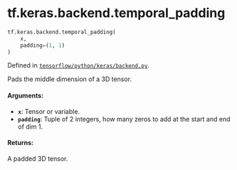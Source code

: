 <div itemscope itemtype="http://developers.google.com/ReferenceObject">
<meta itemprop="name" content="tf.keras.backend.temporal_padding" />
<meta itemprop="path" content="Stable" />
</div>

# tf.keras.backend.temporal_padding

``` python
tf.keras.backend.temporal_padding(
    x,
    padding=(1, 1)
)
```



Defined in [`tensorflow/python/keras/backend.py`](https://www.tensorflow.org/code/tensorflow/python/keras/backend.py).

Pads the middle dimension of a 3D tensor.

#### Arguments:

* <b>`x`</b>: Tensor or variable.
* <b>`padding`</b>: Tuple of 2 integers, how many zeros to
        add at the start and end of dim 1.


#### Returns:

A padded 3D tensor.